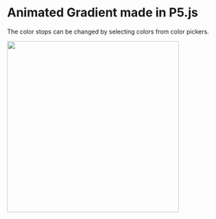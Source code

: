 # Animated Gradient made in P5.js

The color stops can be changed by selecting colors from color pickers.

<img src="gradient.gif" width="400px">